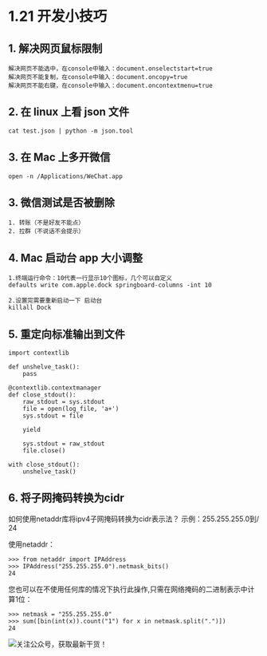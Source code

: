 # 1.21 开发小技巧

## 1. 解决网页鼠标限制

```
解决网页不能选中，在console中输入：document.onselectstart=true
解决网页不能复制，在console中输入：document.oncopy=true
解决网页不能右键，在console中输入：document.oncontextmenu=true
```

## 2. 在 linux 上看 json 文件

```
cat test.json | python -m json.tool
```

## 3. 在 Mac 上多开微信

```
open -n /Applications/WeChat.app
```

## 3. 微信测试是否被删除

```
1. 转账（不是好友不能点）
2. 拉群（不说话不会提示）
```

##  4. Mac 启动台 app 大小调整

```
1.终端运行命令：10代表一行显示10个图标，几个可以自定义
defaults write com.apple.dock springboard-columns -int 10

2.设置完需要重新启动一下 启动台
killall Dock
```

## 5. 重定向标准输出到文件

```
import contextlib

def unshelve_task():
	pass

@contextlib.contextmanager
def close_stdout():
    raw_stdout = sys.stdout
    file = open(log_file, 'a+')
    sys.stdout = file

    yield

    sys.stdout = raw_stdout
    file.close()
    
with close_stdout():
    unshelve_task()
```

## 6. 将子网掩码转换为cidr

如何使用netaddr库将ipv4子网掩码转换为cidr表示法？
示例：255.255.255.0到/ 24

使用netaddr：

```
>>> from netaddr import IPAddress
>>> IPAddress("255.255.255.0").netmask_bits()
24
```

您也可以在不使用任何库的情况下执行此操作,只需在网络掩码的二进制表示中计算1位：

```
>>> netmask = "255.255.255.0"
>>> sum([bin(int(x)).count("1") for x in netmask.split(".")])
24
```



![关注公众号，获取最新干货！](http://image.python-online.cn/20200315144434.png)